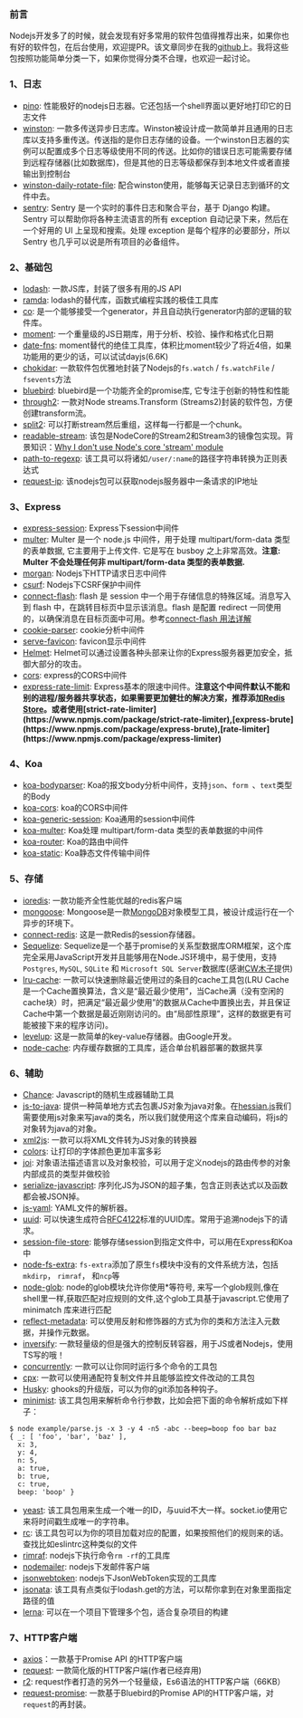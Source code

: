 ### 前言
Nodejs开发多了的时候，就会发现有好多常用的软件包值得推荐出来，如果你也有好的软件包，在后台使用，欢迎提PR。该文章同步在我的[github](https://github.com/viviScript/node-packages)上。我将这些包按照功能简单分类一下，如果你觉得分类不合理，也欢迎一起讨论。

### 1、日志

* [pino](https://github.com/pinojs/pino): 性能极好的nodejs日志器。它还包括一个shell界面以更好地打印它的日志文件
* [winston](https://github.com/winstonjs/winston): 一款多传送异步日志库。Winston被设计成一款简单并且通用的日志库以支持多重传送。传送指的是你日志存储的设备。一个winston日志器的实例可以配置成多个日志等级使用不同的传送。比如你的错误日志可能需要存储到远程存储器(比如数据库)，但是其他的日志等级都保存到本地文件或者直接输出到控制台
* [winston-daily-rotate-file](https://github.com/winstonjs/winston-daily-rotate-file): 配合winston使用，能够每天记录日志到循环的文件中去。
* [sentry](https://github.com/getsentry/sentry): Sentry 是一个实时的事件日志和聚合平台，基于 Django 构建。Sentry 可以帮助你将各种主流语言的所有 exception 自动记录下来，然后在一个好用的 UI 上呈现和搜索。处理 exception 是每个程序的必要部分，所以 Sentry 也几乎可以说是所有项目的必备组件。

### 2、基础包

* [lodash](https://github.com/lodash/lodash): 一款JS库，封装了很多有用的JS API
* [ramda](https://github.com/ramda/ramda): lodash的替代库，函数式编程实践的极佳工具库
* [co](https://github.com/tj/co): 是一个能够接受一个generator，并且自动执行generator内部的逻辑的软件库。
* [moment](https://github.com/moment/moment): 一个重量级的JS日期库，用于分析、校验、操作和格式化日期
* [date-fns](https://github.com/date-fns/date-fns): moment替代的绝佳工具库，体积比moment较少了将近4倍，如果功能用的更少的话，可以试试dayjs(6.6K)
* [chokidar](https://github.com/paulmillr/chokidar): 一款软件包优雅地封装了Nodejs的`fs.watch` / `fs.watchFile` / `fsevents`方法
* [bluebird](https://github.com/petkaantonov/bluebird): bluebird是一个功能齐全的promise库, 它专注于创新的特性和性能
* [through2](https://github.com/rvagg/through2): 一款对Node streams.Transform (Streams2)封装的软件包，方便创建transform流。
* [split2](https://github.com/mcollina/split2): 可以打断stream然后重组，这样每一行都是一个chunk。
* [readable-stream](https://github.com/nodejs/readable-stream): 该包是NodeCore的Stream2和Stream3的镜像包实现。背景知识：[Why I don't use Node's core 'stream' module](https://r.va.gg/2014/06/why-i-dont-use-nodes-core-stream-module.html)
* [path-to-regexp](https://github.com/pillarjs/path-to-regexp): 该工具可以将诸如`/user/:name`的路径字符串转换为正则表达式
* [request-ip](https://github.com/pbojinov/request-ip): 该nodejs包可以获取nodejs服务器中一条请求的IP地址


### 3、Express

* [express-session](https://github.com/expressjs/session): Express下session中间件
* [multer](https://github.com/expressjs/multer): Multer 是一个 node.js 中间件，用于处理 multipart/form-data 类型的表单数据, 它主要用于上传文件. 它是写在 busboy 之上非常高效。**注意: Multer 不会处理任何非 multipart/form-data 类型的表单数据.**
* [morgan](https://github.com/expressjs/morgan): Nodejs下HTTP请求日志中间件
* [csurf](https://github.com/expressjs/csurf): Nodejs下CSRF保护中间件
* [connect-flash](https://github.com/jaredhanson/connect-flash): flash 是 session 中一个用于存储信息的特殊区域。消息写入到 flash 中，在跳转目标页中显示该消息。flash 是配置 redirect 一同使用的，以确保消息在目标页面中可用。参考[connect-flash 用法详解](http://yunkus.com/connect-flash-usage/)
* [cookie-parser](https://github.com/expressjs/cookie-parser): cookie分析中间件
* [serve-favicon](https://github.com/expressjs/serve-favicon): favicon显示中间件
* [Helmet](https://github.com/helmetjs/helmet): Helmet可以通过设置各种头部来让你的Express服务器更加安全，抵御大部分的攻击。
* [cors](https://github.com/expressjs/cors): express的CORS中间件
* [express-rate-limit](https://github.com/nfriedly/express-rate-limit): Express基本的限速中间件。**注意这个中间件默认不能和别的进程/服务器共享状态，如果需要更加健壮的解决方案，推荐添加[Redis Store](https://github.com/nfriedly/express-rate-limit/blob/HEAD/%5BRedis%5D(http:/redis.io/)-backed%20store,%20more%20suitable%20for%20large%20or%20demanding%20deployments.)。或者使用[strict-rate-limiter](https://www.npmjs.com/package/strict-rate-limiter),[express-brute](https://www.npmjs.com/package/express-brute),[rate-limiter](https://www.npmjs.com/package/express-limiter)**

### 4、Koa
* [koa-bodyparser](https://github.com/koajs/bodyparser): Koa的报文body分析中间件，支持`json`、`form `、`text`类型的Body
* [koa-cors](https://github.com/koajs/cors): koa的CORS中间件
* [koa-generic-session](https://github.com/koajs/generic-session): Koa通用的session中间件
* [koa-multer](https://github.com/koa-modules/multer): Koa处理 multipart/form-data 类型的表单数据的中间件
* [koa-router](https://github.com/alexmingoia/koa-router): Koa的路由中间件
* [koa-static](https://github.com/koajs/static): Koa静态文件传输中间件

### 5、存储
* [ioredis](https://github.com/luin/ioredis): 一款功能齐全性能优越的redis客户端
* [mongoose](https://github.com/Automattic/mongoose): Mongoose是一款[MongoDB](https://www.mongodb.org/)对象模型工具，被设计成运行在一个异步的环境下。
* [connect-redis](https://github.com/tj/connect-redis): 这是一款Redis的session存储器。
* [Sequelize](https://github.com/sequelize/sequelize): Sequelize是一个基于promise的关系型数据库ORM框架，这个库完全采用JavaScript开发并且能够用在Node.JS环境中，易于使用，支持`Postgres`, `MySQL`, `SQLite` 和 `Microsoft SQL Server`数据库(感谢[CW木子](https://juejin.im/user/57a358dc8ac247005f16735b)提供)
* [lru-cache](https://github.com/isaacs/node-lru-cache): 一款可以快速删除最近使用过的条目的cache工具包(LRU Cache是一个Cache置换算法，含义是“最近最少使用”，当Cache满（没有空闲的cache块）时，把满足“最近最少使用”的数据从Cache中置换出去，并且保证Cache中第一个数据是最近刚刚访问的。由“局部性原理”，这样的数据更有可能被接下来的程序访问)。
* [levelup](https://github.com/level/levelup): 这是一款简单的key-value存储器。由Google开发。
* [node-cache](https://github.com/ptarjan/node-cache/): 内存缓存数据的工具库，适合单台机器部署的数据共享

### 6、辅助
* [Chance](https://github.com/chancejs/chancejs): Javascript的随机生成器辅助工具
* [js-to-java](https://github.com/node-modules/js-to-java): 提供一种简单地方式去包裹JS对象为java对象。在[hessian.js](https://github.com/node-modules/hessian.js)我们需要使用js对象来写java的类名，所以我们就使用这个库来自动编码，将js的对象转为java的对象。
* [xml2js](https://github.com/Leonidas-from-XIV/node-xml2js): 一款可以将XML文件转为JS对象的转换器
* [colors](https://github.com/Marak/colors.js): 让打印的字体颜色更加丰富多彩
* [joi](https://github.com/hapijs/joi): 对象语法描述语言以及对象校验，可以用于定义nodejs的路由传参的对象内部成员的类型并做校验
* [serialize-javascript](https://github.com/yahoo/serialize-javascript): 序列化JS为JSON的超子集，包含正则表达式以及函数都会被JSON掉。
* [js-yaml](https://github.com/nodeca/js-yaml): YAML文件的解析器。
* [uuid](https://github.com/kelektiv/node-uuid): 可以快速生成符合[RFC4122](http://www.ietf.org/rfc/rfc4122.txt)标准的UUID库。常用于追溯nodejs下的请求。
* [session-file-store](https://github.com/valery-barysok/session-file-store): 能够存储session到指定文件中，可以用在Express和Koa中
* [node-fs-extra](https://github.com/jprichardson/node-fs-extra): `fs-extra`添加了原生`fs`模块中没有的文件系统方法，包括`mkdirp`， `rimraf`， 和`ncp`等
* [node-glob](https://github.com/isaacs/node-glob): node的glob模块允许你使用*等符号, 来写一个glob规则,像在shell里一样,获取匹配对应规则的文件,这个glob工具基于javascript.它使用了 minimatch 库来进行匹配
* [reflect-metadata](https://github.com/rbuckton/reflect-metadata): 可以使用反射和修饰器的方式为你的类和方法注入元数据，并操作元数据。
* [inversify](https://github.com/inversify/InversifyJS): 一款轻量级的但是强大的控制反转容器，用于JS或者Nodejs，使用TS写的哦！
* [concurrently](https://github.com/kimmobrunfeldt/concurrently): 一款可以让你同时运行多个命令的工具包
* [cpx](https://github.com/mysticatea/cpx): 一款可以使用通配符复制文件并且能够监控文件改动的工具包
* [Husky](https://github.com/typicode/husky): ghooks的升级版，可以为你的git添加各种钩子。
* [minimist](https://github.com/substack/minimist/): 该工具包用来解析命令行参数，比如会把下面的命令解析成如下样子：
```
$ node example/parse.js -x 3 -y 4 -n5 -abc --beep=boop foo bar baz
{ _: [ 'foo', 'bar', 'baz' ],
  x: 3,
  y: 4,
  n: 5,
  a: true,
  b: true,
  c: true,
  beep: 'boop' }
```
* [yeast](https://github.com/unshiftio/yeast): 该工具包用来生成一个唯一的ID，与uuid不大一样。socket.io使用它来将时间戳生成唯一的字符串。
* [rc](https://github.com/dominictarr/rc): 该工具包可以为你的项目加载对应的配置，如果按照他们的规则来的话。查找比如eslintrc这种类似的文件
* [rimraf](https://github.com/isaacs/rimraf): nodejs下执行命令`rm -rf`的工具库
* [nodemailer](https://github.com/nodemailer/nodemailer): nodejs下发邮件客户端
* [jsonwebtoken](https://github.com/auth0/node-jsonwebtoken): nodejs下JsonWebToken实现的工具库
* [jsonata](https://github.com/jsonata-js/jsonata): 该工具有点类似于lodash.get的方法，可以帮你拿到在对象里面指定路径的值
* [lerna](https://github.com/lerna): 可以在一个项目下管理多个包，适合复杂项目的构建

### 7、HTTP客户端
* [axios](https://github.com/mzabriskie/axios)：一款基于Promise API 的HTTP客户端
* [request](https://github.com/request/request): 一款简化版的HTTP客户端(作者已经弃用)
* [r2](https://github.com/mikeal/r2): request作者打造的另外一个轻量级，Es6语法的HTTP客户端（66KB）
* [request-promise](https://github.com/request/request-promise): 一款基于Bluebird的Promise API的HTTP客户端，对`request`的再封装。
